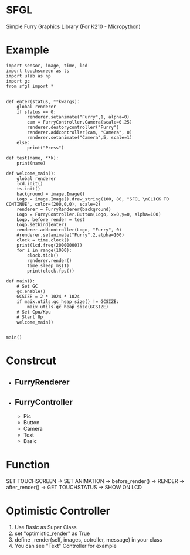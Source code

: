 # SFGL
Simple Furry Graphics Library (For K210 - Micropython)

# Example
    import sensor, image, time, lcd
    import touchscreen as ts
    import ulab as np
    import gc
    from sfgl import *


    def enter(status, **kwargs):
        global renderer
        if status == 0:
            renderer.setanimate("Furry",1, alpha=0)
            cam = FurryController.Camera(scale=0.25)
            renderer.destorycontroller("Furry")
            renderer.addcontroller(cam, "Camera", 0)
            renderer.setanimate("Camera",5, scale=1)
        else:
            print("Press")

    def test(name, **k):
        print(name)

    def welcome_main():
        global renderer
        lcd.init()
        ts.init()
        background = image.Image()
        Logo = image.Image().draw_string(100, 80, "SFGL \nCLICK TO CONTINUE", color=(200,0,0), scale=2)
        renderer = FurryRenderer(background)
        Logo = FurryController.Button(Logo, x=0,y=0, alpha=100)
        Logo._before_render = test
        Logo.setbind(enter)
        renderer.addcontroller(Logo, "Furry", 0)
        #renderer.setanimate("Furry",2,alpha=100)
        clock = time.clock()
        print(lcd.freq(20000000))
        for i in range(1000):
            clock.tick()
            renderer.render()
            time.sleep_ms(1)
            print(clock.fps())

    def main():
        # Set GC
        gc.enable()
        GCSIZE = 2 * 1024 * 1024
        if maix.utils.gc_heap_size() != GCSIZE:
            maix.utils.gc_heap_size(GCSIZE)
        # Set Cpu/Kpu
        # Start Up
        welcome_main()


    main()

# Constrcut
- FurryRenderer 
  - 
- FurryController
  - 
  - Pic  
  - Button
  - Camera
  - Text
  - Basic

# Function
SET TOUCHSCREEN -> SET ANIMATION -> before_render() -> RENDER -> after_render() -> GET TOUCHSTATUS -> SHOW ON LCD

# Optimistic Controller
1. Use Basic as Super Class
2. set "optimistic_render" as True
3. define _render(self,  images, cotroller, message) in your class
4. You can see "Text" Controller for example

